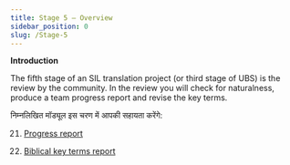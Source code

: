 ```yaml
---
title: Stage 5 – Overview
sidebar_position: 0
slug: /Stage-5
---
```




**Introduction**


The fifth stage of an SIL translation project (or third stage of UBS) is the review by the community. In the review you will check for naturalness, produce a team progress report and revise the key terms.


निम्नलिखित मॉड्यूल इस चरण में आपकी सहायता करेंगे:


 21. [Progress report](/21.PPR)


 22. [Biblical key terms report](/22.BTR)


